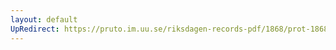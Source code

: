 ```yaml
---
layout: default
UpRedirect: https://pruto.im.uu.se/riksdagen-records-pdf/1868/prot-1868--ak--516.pdf
---
```


